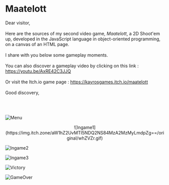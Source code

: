 # Maatelott  

Dear visitor,  
<br/>
Here are the sources of my second video game, *Maatelott*, a 2D Shoot'em up, developed in the JavaScript language in object-oriented programming, on a canvas of an HTML page.  
<br/>
I share with you below some gameplay moments.  
<br/>
You can also discover a gameplay video by clicking on this link : https://youtu.be/AxRE42C3JJQ  
<br/>
Or visit the Itch.io game page : https://kayrosgames.itch.io/maatelott  
<br/>
Good discovery,  

<br/>

<br/>

![Menu](https://img.itch.zone/aW1hZ2UvMTI5NDQ2NS84MzA2MzMxLnBuZw==/original/Ll9ane.png)

<p align=center>![Ingame1](https://img.itch.zone/aW1hZ2UvMTI5NDQ2NS84MzA2MzMyLmdpZg==/original/whZVZr.gif)

![Ingame2](https://img.itch.zone/aW1hZ2UvMTI5NDQ2NS84MzA2MzMzLmdpZg==/original/f%2BjjZF.gif)

![Ingame3](https://img.itch.zone/aW1hZ2UvMTI5NDQ2NS84MzA2MzM1LmdpZg==/original/SQoT4e.gif)

![Victory](https://img.itch.zone/aW1hZ2UvMTI5NDQ2NS84MzA2MzM2LnBuZw==/original/%2BMlK4y.png)

![GameOver](https://img.itch.zone/aW1hZ2UvMTI5NDQ2NS84MzA2MzM3LnBuZw==/original/KkcV4s.png)

